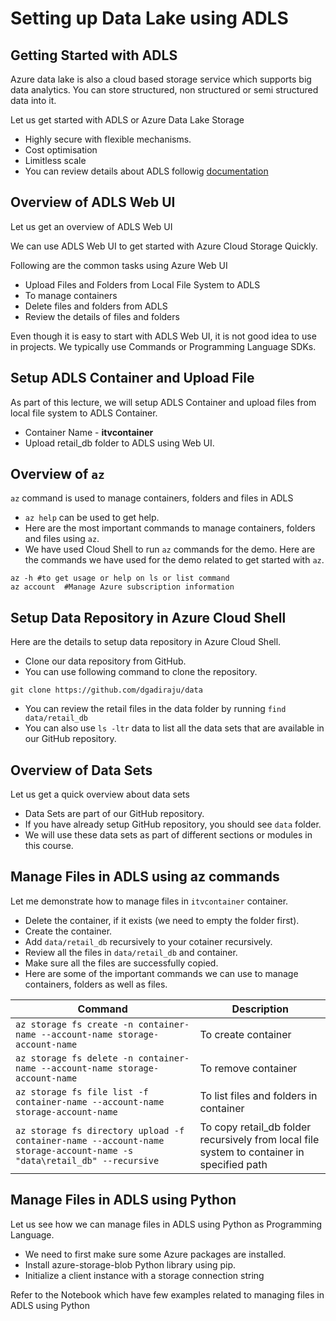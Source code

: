 # Setting up Data Lake using ADLS

## Getting Started with ADLS

Azure data lake is also a cloud based storage service which supports big data analytics. You can store structured, non structured or semi structured data into it.

Let us get started with ADLS or Azure Data Lake Storage

* Highly secure with flexible mechanisms.
* Cost optimisation
* Limitless scale 
* You can review details about ADLS followig [documentation](https://azure.microsoft.com/en-in/products/storage/data-lake-storage/#overview)

## Overview of ADLS Web UI

Let us get an overview of ADLS Web UI

We can use ADLS Web UI to get started with Azure Cloud Storage Quickly.

Following are the common tasks using Azure Web UI

* Upload Files and Folders from Local File System to ADLS
* To manage containers 
* Delete files and folders from ADLS
* Review the details of files and folders

Even though it is easy to start with ADLS Web UI, it is not good idea to use in projects. We typically use Commands or Programming Language SDKs.

## Setup ADLS Container and Upload File

As part of this lecture, we will setup ADLS Container and upload files from local file system to ADLS Container.

* Container Name - **itvcontainer**
* Upload retail_db folder to ADLS using Web UI.

## Overview of `az`

`az` command is used to manage containers, folders and files in ADLS

* `az help` can be used to get help.
* Here are the most important commands to manage containers, folders and files using `az`.
* We have used Cloud Shell to run `az` commands for the demo. Here are the commands we have used for the demo related to get started with `az`.

```
az -h #to get usage or help on ls or list command
az account  #Manage Azure subscription information

```

## Setup Data Repository in Azure Cloud Shell

Here are the details to setup data repository in Azure Cloud Shell.

* Clone our data repository from GitHub.
* You can use following command to clone the repository.

`git clone https://github.com/dgadiraju/data`
* You can review the retail files in the data folder by running `find data/retail_db`
* You can also use `ls -ltr` data to list all the data sets that are available in our GitHub repository.

## Overview of Data Sets
Let us get a quick overview about data sets

* Data Sets are part of our GitHub repository.
* If you have already setup GitHub repository, you should see `data` folder.
* We will use these data sets as part of different sections or modules in this course.

## Manage Files in ADLS using az commands

Let me demonstrate how to manage files in `itvcontainer` container.

* Delete the container, if it exists (we need to empty the folder first).
* Create the container.
* Add `data/retail_db` recursively to your cotainer recursively.
* Review all the files in `data/retail_db` and container.
* Make sure all the files are successfully copied.
* Here are some of the important commands we can use to manage containers, folders as well as files.

|Command|Description|
|---|---|
|`az storage fs create -n container-name --account-name storage-account-name`|To create container|
|`az storage fs delete -n container-name --account-name storage-account-name`|To remove container|
|`az storage fs file list -f container-name --account-name storage-account-name`|To list files and folders in container|
|`az storage fs directory upload -f container-name --account-name storage-account-name -s "data\retail_db" --recursive`|To copy retail_db folder recursively from local file system to container in specified path|


## Manage Files in ADLS using Python

Let us see how we can manage files in ADLS using Python as Programming Language.

* We need to first make sure some Azure packages are installed.
* Install azure-storage-blob Python library using pip.
* Initialize a client instance with a storage connection string

Refer to the Notebook which have few examples related to managing files in ADLS using Python





